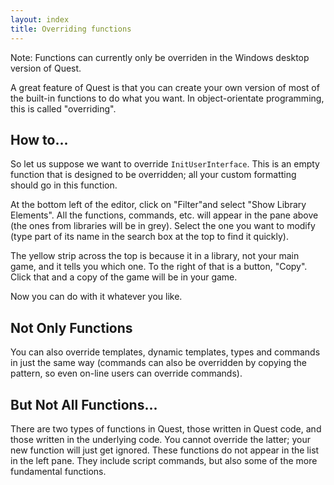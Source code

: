 ```yaml
---
layout: index
title: Overriding functions
---
```



<div class="alert alert-info">
Note: Functions can currently only be overriden in the Windows desktop version of Quest.

</div>

A great feature of Quest is that you can create your own version of most of the built-in functions to do what you want. In object-orientate programming, this is called "overriding".



How to...
---------

So let us suppose we want to override `InitUserInterface`. This is an empty function that is designed to be overridden; all your custom formatting should go in this function.

At the bottom left of the editor, click on "Filter"and select "Show Library Elements". All the functions, commands, etc. will appear in the pane above (the ones from libraries will be in grey). Select the one you want to modify (type part of its name in the search box at the top to find it quickly).

The yellow strip across the top is because it in a library, not your main game, and it tells you which one. To the right of that is a button, "Copy". Click that and a copy of the game will be in your game.

Now you can do with it whatever you like.


Not Only Functions
------------------
You can also override templates, dynamic templates, types and commands in just the same way (commands can also be overridden by copying the pattern, so even on-line users can override commands).


But Not All Functions...
------------------------

There are two types of functions in Quest, those written in Quest code, and those written in the underlying code. You cannot override the latter; your new function will just get ignored. These functions do not appear in the list in the left pane. They include script commands, but also some of the more fundamental functions.